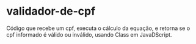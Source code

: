 # validador-de-cpf
 Código  que recebe um cpf, executa o cálculo da equação, e retorna se o cpf informado é válido ou inválido, usando Class em JavaDScript.

